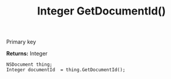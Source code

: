 ﻿---
uid: crmscript_ref_NSDocument_GetDocumentId
title: Integer GetDocumentId()
intellisense: NSDocument.GetDocumentId
keywords: NSDocument, GetDocumentId
so.topic: reference
---

Primary key

**Returns:** Integer


```crmscript
NSDocument thing;
Integer documentId  = thing.GetDocumentId();
```


